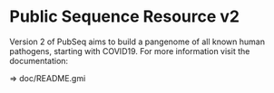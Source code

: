 # Public Sequence Resource v2

Version 2 of PubSeq aims to build a pangenome of all known human pathogens, starting with COVID19. For more information visit the documentation:

=> doc/README.gmi
